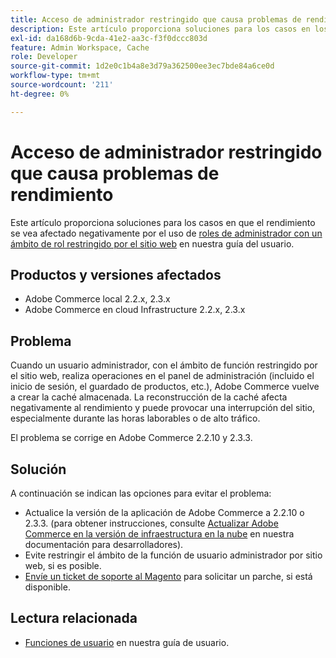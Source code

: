 ```yaml
---
title: Acceso de administrador restringido que causa problemas de rendimiento
description: Este artículo proporciona soluciones para los casos en los que el rendimiento se ve afectado negativamente por el uso de [Funciones de administrador con ámbito de función restringido por sitio web](https://docs.magento.com/m2/ee/user_guide/system/permissions-user-roles.html#step-2assign-resources) en nuestra guía del usuario.
exl-id: da168d6b-9cda-41e2-aa3c-f3f0dccc803d
feature: Admin Workspace, Cache
role: Developer
source-git-commit: 1d2e0c1b4a8e3d79a362500ee3ec7bde84a6ce0d
workflow-type: tm+mt
source-wordcount: '211'
ht-degree: 0%

---
```


# Acceso de administrador restringido que causa problemas de rendimiento

Este artículo proporciona soluciones para los casos en que el rendimiento se vea afectado negativamente por el uso de [roles de administrador con un ámbito de rol restringido por el sitio web](https://docs.magento.com/m2/ee/user_guide/system/permissions-user-roles.html#step-2assign-resources) en nuestra guía del usuario.

## Productos y versiones afectados

* Adobe Commerce local 2.2.x, 2.3.x
* Adobe Commerce en cloud Infrastructure 2.2.x, 2.3.x

## Problema

Cuando un usuario administrador, con el ámbito de función restringido por el sitio web, realiza operaciones en el panel de administración (incluido el inicio de sesión, el guardado de productos, etc.), Adobe Commerce vuelve a crear la caché almacenada. La reconstrucción de la caché afecta negativamente al rendimiento y puede provocar una interrupción del sitio, especialmente durante las horas laborables o de alto tráfico.

El problema se corrige en Adobe Commerce 2.2.10 y 2.3.3.

## Solución

A continuación se indican las opciones para evitar el problema:

* Actualice la versión de la aplicación de Adobe Commerce a 2.2.10 o 2.3.3. (para obtener instrucciones, consulte [Actualizar Adobe Commerce en la versión de infraestructura en la nube](https://devdocs.magento.com/guides/v2.3/cloud/project/project-upgrade.html) en nuestra documentación para desarrolladores).
* Evite restringir el ámbito de la función de usuario administrador por sitio web, si es posible.
* [Envíe un ticket de soporte al Magento](/help/help-center-guide/help-center/magento-help-center-user-guide.md#submit-ticket) para solicitar un parche, si está disponible.

## Lectura relacionada

* [Funciones de usuario](https://docs.magento.com/m2/ee/user_guide/system/permissions-user-roles.html) en nuestra guía de usuario.
